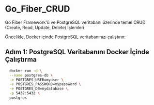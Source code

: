 # Go_Fiber_CRUD
Go Fiber Framework'ü ve PostgreSQL veritabanı üzerinde temel CRUD (Create, Read, Update, Delete) İşlemleri

Öncelikle, Docker içinde PostgreSQL veritabanınızı çalıştırın:

## Adım 1: PostgreSQL Veritabanını Docker İçinde Çalıştırma

```bash
  docker run -d \
  --name postgres-db \
  -e POSTGRES_USER=myuser \
  -e POSTGRES_PASSWORD=mypassword \
  -e POSTGRES_DB=mydatabase \
  -p 5432:5432 \
  postgres
```

